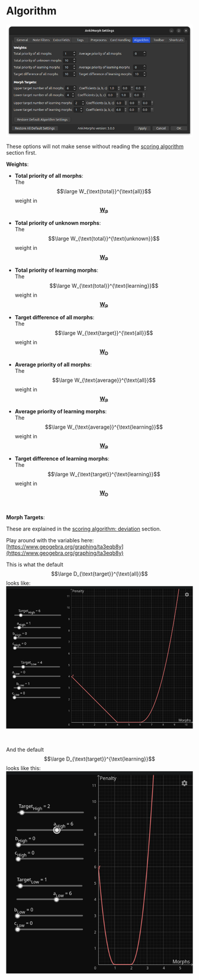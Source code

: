 # Algorithm


![algorithm-tab.png](../../../img/algorithm-tab.png)

These options will not make sense without reading the [scoring algorithm](../../../user_guide/usage/recalc.md#scoring-algorithm)
section first.

**Weights**:

* **Total priority of all morphs**:  
  The $$\large W_{\text{total}}^{\text{all}}$$ weight in [$$\mathbf{W_P}$$](../../../user_guide/usage/recalc.md#insignificance)

* **Total priority of unknown morphs**:  
  The $$\large W_{\text{total}}^{\text{unknown}}$$ weight in [$$\mathbf{W_P}$$](../../../user_guide/usage/recalc.md#insignificance)
* **Total priority of learning morphs**:  
  The $$\large W_{\text{total}}^{\text{learning}}$$ weight in [$$\mathbf{W_P}$$](../../../user_guide/usage/recalc.md#insignificance)
* **Target difference of all morphs**:  
  The $$\large W_{\text{target}}^{\text{all}}$$ weight in [$$\mathbf{W_D}$$](../../../user_guide/usage/recalc.md#deviation)
* **Average priority of all morphs**:  
  The $$\large W_{\text{average}}^{\text{all}}$$ weight in [$$\mathbf{W_P}$$](../../../user_guide/usage/recalc.md#insignificance)
* **Average priority of learning morphs**:  
  The $$\large W_{\text{average}}^{\text{learning}}$$ weight in [$$\mathbf{W_P}$$](../../../user_guide/usage/recalc.md#insignificance)
* **Target difference of learning morphs**:  
  The $$\large W_{\text{target}}^{\text{learning}}$$ weight in [$$\mathbf{W_D}$$](../../../user_guide/usage/recalc.md#deviation)

<br>

**Morph Targets**:

These are explained in the [scoring algorithm: deviation](../../../user_guide/usage/recalc.md#deviation) section.

Play around with the variables here: [https://www.geogebra.org/graphing/ta3eqb8y](https://www.geogebra.org/graphing/ta3eqb8y)

This is what the default $$\large D_{\text{target}}^{\text{all}}$$ looks like:
![all_taget_diff.png](../../../img/all_taget_diff.png)

<br>

And the default $$\large D_{\text{target}}^{\text{learning}}$$ looks like this:
![learning_target_diff.png](../../../img/learning_target_diff.png)
